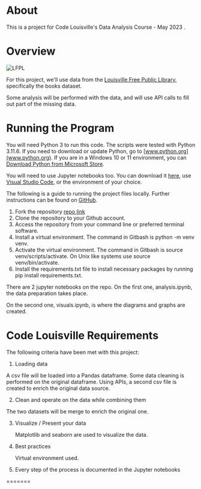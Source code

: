 # About

This is a project for Code Louisville's Data Analysis Course - May 2023 .


# Overview

  ![LFPL](https://www.arcgis.com/sharing/rest/content/items/372216992aea4b2cb5b02837d7a48eaf/info/thumbnail/thumbnail1659543230768.png?w=800)

For this project, we'll use data from the [Louisville Free Public Library](https://data.louisvilleky.gov/datasets/louisville-metro-ky-library-collection-inventory/about), specifically the books dataset. 

Some analysis will be performed with the data, and will use API calls to fill out part of the missing data.
  

# Running the Program

You will need Python 3 to run this code. The scripts were tested with Python 3.11.6. If you need to download or update Python, go to [www.python.org](www.python.org). If you are in a Windows 10 or 11 environment, you can  [Download Python from Microsoft Store](https://apps.microsoft.com/detail/python-3-11/9NRWMJP3717K?hl=en-US).

You will need to use Jupyter notebooks too. You can download it [here](https://jupyter.org/install), use [Visual Studio Code](https://code.visualstudio.com/), or the environment of your choice.

The following is a guide to running the project files locally. Further instructions can be found on [GitHub](https://docs.github.com/en/repositories/creating-and-managing-repositories/cloning-a-repository).
 
1.  Fork the repository  [repo link](https://github.com/lcabrp/LFPL_Data) 
2.  Clone the repository to your Github account.
3.  Access the repository from your command line or preferred terminal software.
4.  Install a virtual environment. The command in Gitbash is  python -m venv venv.
5.  Activate the virtual environment. The command in Gitbash is  source venv/scripts/activate. On Unix like systems use source venv/bin/activate.
6.  Install the  requirements.txt file to install necessary packages by running  pip install requirements.txt.

There are 2 jupyter notebooks on the repo. On the first one, analysis.ipynb, the data preparation takes place.

On the second one, visuals.ipynb, is where the diagrams and graphs are created.

# Code Louisville Requirements

The following criteria have been met with this project:

1. Loading data

  A csv file will be loaded into a Pandas dataframe. Some data cleaning is performed on the original dataframe. Using  APIs, a second csv file is created to enrich the original data source.

2. Clean and operate on the data while combining them

  The two datasets will be merge to enrich the original one.

3. Visualize / Present your data

   Matplotlib and seaborn are used to visualize the data.

5. Best practices

   Virtual environment used.

7. Every step of the process is documented in the Jupyter notebooks

=======


